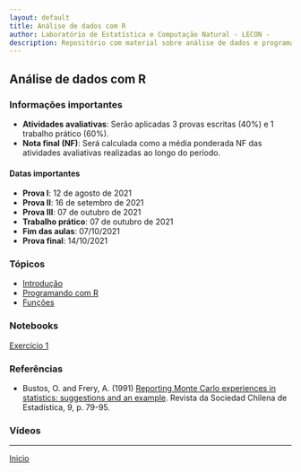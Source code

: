 ```yaml
---
layout: default
title: Análise de dados com R
author: Laboratório de Estatística e Computação Natural - LECON -
description: Repositório com material sobre análise de dados e programação científica com R.
---
```



## Análise de dados com R

### Informações importantes
* **Atividades avaliativas**: Serão aplicadas 3 provas escritas (40%) e 1 trabalho prático (60%).
* **Nota final (NF)**: Será calculada como a média ponderada NF das atividades avaliativas realizadas ao longo do período.  

#### Datas importantes
   - **Prova I**: 12 de agosto de 2021
   - **Prova II**: 16 de setembro de 2021
   - **Prova III**: 07 de outubro de 2021
   - **Trabalho prático**: 07 de outubro de 2021
   - **Fim das aulas**: 07/10/2021
   - **Prova final**: 14/10/2021

### Tópicos
* [Introdução](https://bit.ly/3AnHFTl)
* [Programando com R](https://bit.ly/2VISujO)
* [Funções](https://bit.ly/3jxUsLV)

### Notebooks
[Exercício 1](#)


### Referências
* Bustos, O. and Frery, A. (1991) [Reporting Monte Carlo experiences in statistics: suggestions and an example](https://bit.ly/3xv1A0r). Revista da Sociedad Chilena de Estadística, 9, p. 79-95.


### Vídeos





 ***
  [Inicio](https://bit.ly/3jviHfA)
  

